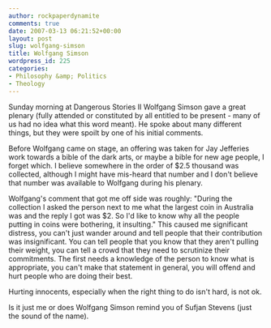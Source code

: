 ```yaml
---
author: rockpaperdynamite
comments: true
date: 2007-03-13 06:21:52+00:00
layout: post
slug: wolfgang-simson
title: Wolfgang Simson
wordpress_id: 225
categories:
- Philosophy &amp; Politics
- Theology
---
```


Sunday morning at Dangerous Stories II Wolfgang Simson gave a great plenary (fully attended or constituted by all entitled to be present - many of us had no idea what this word meant). He spoke about many different things, but they were spoilt by one of his initial comments.

Before Wolfgang came on stage, an offering was taken for Jay Jefferies work towards a bible of the dark arts, or maybe a bible for new age people, I forget which. I believe somewhere in the order of $2.5 thousand was collected, although I might have mis-heard that number and I don't believe that number was available to Wolfgang during his plenary. <!-- more -->

Wolfgang's comment that got me off side was roughly: "During the collection I asked the person next to me what the largest coin in Australia was and the reply I got was $2. So I'd like to know why all the people putting in coins were bothering, it insulting." This caused me significant distress, you can't just wander around and tell people that their contribution was insignificant. You can tell people that you know that they aren't pulling their weight, you can tell a crowd that they need to scrutinize their commitments. The first needs a knowledge of the person to know what is appropriate, you can't make that statement in general, you will offend and hurt people who are doing their best.

Hurting innocents, especially when the right thing to do isn't hard, is not ok.

Is it just me or does Wolfgang Simson remind you of Sufjan Stevens (just the sound of the name).
